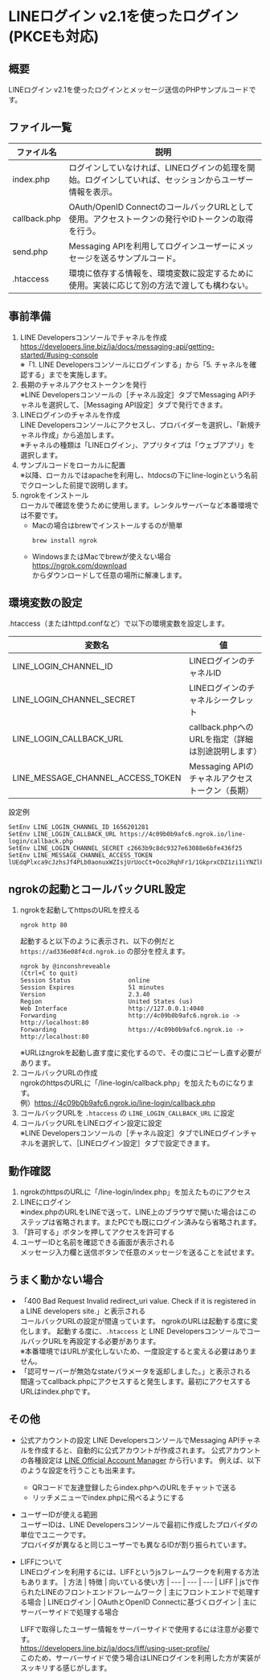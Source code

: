 # LINEログイン v2.1を使ったログイン(PKCEも対応)

## 概要

LINEログイン v2.1を使ったログインとメッセージ送信のPHPサンプルコードです。

## ファイル一覧

| ファイル名 | 説明
| --- | ---
| index.php | ログインしていなければ、LINEログインの処理を開始。ログインしていれば、セッションからユーザー情報を表示。
| callback.php | OAuth/OpenID ConnectのコールバックURLとして使用。アクセストークンの発行やIDトークンの取得を行う。
| send.php | Messaging APIを利用してログインユーザーにメッセージを送るサンプルコード。
| .htaccess | 環境に依存する情報を、環境変数に設定するために使用。実装に応じて別の方法で渡しても構わない。

## 事前準備

1. LINE Developersコンソールでチャネルを作成  
    https://developers.line.biz/ja/docs/messaging-api/getting-started/#using-console  
    ※「1. LINE Developersコンソールにログインする」から「5. チャネルを確認する」までを実施します。
1. 長期のチャネルアクセストークンを発行  
    ※LINE Developersコンソールの［チャネル設定］タブでMessaging APIチャネルを選択して、［Messaging API設定］タブで発行できます。
1. LINEログインのチャネルを作成  
    LINE Developersコンソールにアクセスし、プロバイダーを選択し、「新規チャネル作成」から追加します。  
    ※チャネルの種類は「LINEログイン」、アプリタイプは「ウェブアプリ」を選択します。
1. サンプルコードをローカルに配置  
    ※以降、ローカルではapacheを利用し、htdocsの下にline-loginという名前でクローンした前提で説明します。
1. ngrokをインストール  
    ローカルで確認を使うために使用します。レンタルサーバーなど本番環境では不要です。
    - Macの場合はbrewでインストールするのが簡単
        ```
        brew install ngrok
        ````
    - WindowsまたはMacでbrewが使えない場合  
        https://ngrok.com/download  
        からダウンロードして任意の場所に解凍します。

## 環境変数の設定

.htaccess（またはhttpd.confなど）で以下の環境変数を設定します。

| 変数名 | 値
| --- | ---
| LINE_LOGIN_CHANNEL_ID | LINEログインのチャネルID
| LINE_LOGIN_CHANNEL_SECRET | LINEログインのチャネルシークレット
| LINE_LOGIN_CALLBACK_URL | callback.phpへのURLを指定（詳細は別途説明します）
| LINE_MESSAGE_CHANNEL_ACCESS_TOKEN | Messaging APIのチャネルアクセストークン（長期）

設定例
```
SetEnv LINE_LOGIN_CHANNEL_ID 1656201281
SetEnv LINE_LOGIN_CALLBACK_URL https://4c09b0b9afc6.ngrok.io/line-login/callback.php
SetEnv LINE_LOGIN_CHANNEL_SECRET c2663b9c8dc9327e63088e6bfe436f25
SetEnv LINE_MESSAGE_CHANNEL_ACCESS_TOKEN lUEdqPlxca9cJzhsJf4PLb0aonuxWZIsjUrUocCt+Oco2RqhFr1/1GkprxCDZ1zi1iYNZlFY8IRx58ZmV6Zhqk8+80f+xjp7WRZRqZiCfdl8RMgqKR1Nv/JWVFzOxiSNYHDdDRbN75LRMCvWL8AAzwdB04t89/1O/w1cDnyilFU=
```

## ngrokの起動とコールバックURL設定

1. ngrokを起動してhttpsのURLを控える
    ```
    ngrok http 80
    ```
    起動すると以下のように表示され、以下の例だと `https://ad336e08f4cd.ngrok.io` の部分を控えます。
    ```
    ngrok by @inconshreveable                                         (Ctrl+C to quit)
    Session Status                online
    Session Expires               51 minutes
    Version                       2.3.40
    Region                        United States (us)
    Web Interface                 http://127.0.0.1:4040
    Forwarding                    http://4c09b0b9afc6.ngrok.io -> http://localhost:80
    Forwarding                    https://4c09b0b9afc6.ngrok.io -> http://localhost:80
    ```
    ※URLはngrokを起動し直す度に変化するので、その度にコピーし直す必要があります。
1. コールバックURLの作成  
    ngrokのhttpsのURLに「/line-login/callback.php」を加えたものになります。  
    例）https://4c09b0b9afc6.ngrok.io/line-login/callback.php
1. コールバックURLを `.htaccess` の `LINE_LOGIN_CALLBACK_URL` に設定
1. コールバックURLをLINEログイン設定に設定  
    ※LINE Developersコンソールの［チャネル設定］タブでLINEログインチャネルを選択して、［LINEログイン設定］タブで設定できます。

## 動作確認

1. ngrokのhttpsのURLに「/line-login/index.php」を加えたものにアクセス
1. LINEにログイン  
    ※index.phpのURLをLINEで送って、LINE上のブラウザで開いた場合はこのステップは省略されます。またPCでも既にログイン済みなら省略されます。
1. 「許可する」ボタンを押してアクセスを許可する
1. ユーザーIDと名前を確認できる画面が表示される  
    メッセージ入力欄と送信ボタンで任意のメッセージを送ることを試せます。

## うまく動かない場合

- 「400 Bad Request Invalid redirect_uri value. Check if it is registered in a LINE developers site.」と表示される  
    コールバックURLの設定が間違っています。
    ngrokのURLは起動する度に変化します。
    起動する度に、`.htaccess` と LINE DevelopersコンソールでコールバックURLを再設定する必要があります。  
    ※本番環境ではURLが変化しないため、一度設定すると変える必要はありません。
- 「認可サーバーが無効なstateパラメータを返却しました。」と表示される  
    間違ってcallback.phpにアクセスすると発生します。最初にアクセスするURLはindex.phpです。

## その他

- 公式アカウントの設定
    LINE DevelopersコンソールでMessaging APIチャネルを作成すると、自動的に公式アカウントが作成されます。
    公式アカウントの各種設定は [LINE Official Account Manager](https://manager.line.biz) から行います。
    例えば、以下のような設定を行うことも出来ます。
    - QRコードで友達登録したらindex.phpへのURLをチャットで送る
    - リッチメニューでindex.phpに飛べるようにする  
- ユーザーIDが使える範囲  
    ユーザーIDは、LINE Developersコンソールで最初に作成したプロバイダの単位でユニークです。  
    プロバイダが異なると同じユーザーでも異なるIDが割り振られています。
- LIFFについて  
    LINEログインを利用するには、LIFFというjsフレームワークを利用する方法もあります。
    | 方法 | 特徴 | 向いている使い方
    | --- | --- | ---
    | LIFF | jsで作られたLINEのフロントエンドフレームワーク | 主にフロントエンドで処理する場合
    | LINEログイン | OAuthとOpenID Connectに基づくログイン | 主にサーバーサイドで処理する場合

    LIFFで取得したユーザー情報をサーバーサイドで使用するには注意が必要です。  
    https://developers.line.biz/ja/docs/liff/using-user-profile/  
    このため、サーバーサイドで使う場合はLINEログインを利用した方が実装がスッキリする感じがします。
